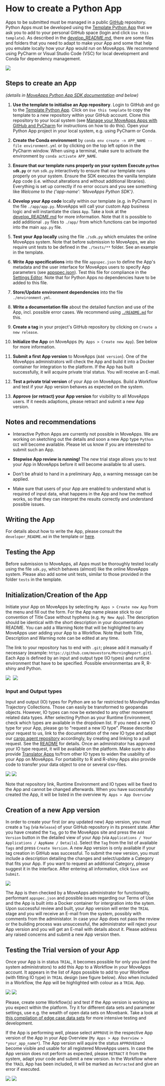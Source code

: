 # How to create a Python App

Apps to be submitted must be managed in a public [GitHub](https://github.com) repository. Python Apps must be developed using the [Template Python App](https://github.com/movestore/Template_Python_App) that we ask you to add to your personal GitHub space (login and click `Use this template`). As described in the [develop_README.md](https://github.com/movestore/Template_Python_App/blob/main/developer_README.md), there are some files and folders that you need to adapt to make your App and some that help you emulate locally how your App would run on MoveApps. We recommend using PyCharm or Visual Studio Code (VSC) for local development and Conda for dependency management.

![](files/TemplateFilesPurpose_py.jpg)


## Steps to create an App
*(details in [MoveApps Python App SDK documentation](python-sdk.md) and below)*

1. **Use the template to initialise an App repository**. Login to GitHub and go to the [Template Python App](https://github.com/movestore/Template_Python_App). Click on `Use this template` to copy the template to a new repository within your GitHub account. Clone this repository to your local system (see [Manage your MoveApps Apps with GitHub and PyCharm](manage_Pyapp_github.md) for instructions on how to do this). Open your Python App project in your local system, e.g. using PyCharm or Conda.

2. **Create the Conda environment** by `conda env create -n APP_NAME --file environment.yml` or by clicking on the top left option in the PyCharm window. When using a terminal, make sure to activate the environment by `conda activate APP_NAME`.

3. **Ensure that our template runs properly on your system**
**Execute `python sdk.py`** or run `sdk.py` interactively to ensure that our template runs properly on your system. Ensure the SDK executes the vanilla template App code (i.e. without alterations and without additional libraries). Everything is set up correctly if no error occurs and you see something like _Welcome to the {'app-name': 'MoveApps Python SDK'}_.

4. **Develop your App code** locally within our template (e.g. in PyCharm) in  the file `./app/app.py`. MoveApps will call your custom App business logic and will instantiate the class `App`. Take a look at the [develop_README.md](https://github.com/movestore/Template_Python_App/blob/main/developer_README.md) for more information. Note that it is possible to add additional `.py` files to `./app/` from which functions can be imported into the main `app.py` file.

5. **Test your App locally** using the file `./sdk.py` which emulates the online MoveApps system. Note that before submission to MoveApps, we also require unit tests to be defined in the `./tests/**` folder. See an example in the template.

3. **Write App specifications** into the file `appspec.json` to define the App's metadata and the user interface for MoveApps users to specify App parameters (see [appspec.json](appspec.md)). Test this file for compliance in the [Settings Editor](https://www.moveapps.org/apps/settingseditor ':ignore'). Note that for Python Apps no dependencies have to be added to this file.

3. **Store/Update environment dependencies** into the file `./environment.yml`.

4. **Write a documentation file** about the detailed function and use of the App, incl. possible error cases. We recommend using [`./README.md`](README_file_description.md) for this.

6. **Create a tag** in your project's GitHub repository by clicking on `Create a new release`.

7. **Initialize the App** on MoveApps (`My Apps > Create new App`). See below for more information.

8. **Submit a first App version** to MoveApps (`Add version`). One of the MoveApps administrators will check the App and build it into a Docker container for integration to the platform. If the App has built successfully, it will acquire private trial status. You will receive an E-mail.

9. **Test a private trial version** of your App on MoveApps. Build a Workflow and test if your App version behaves as expected on the system.

10. **Approve (or retract) your App version** for visibility to all MoveApps users. If it needs adaptions, please retract and submit a new App version.


## Notes and recommendations
- Interactive Python Apps are currently not possible in MoveApps. We are working on sketching out the details and soon a new App type `Python GUI` will become available. Please let us know if you are interested to submit such an App.

- **Stepwise App review is running!** The new trial stage allows you to test your App in MoveApps before it will become available to all users.

- Don’t be afraid to hand in a preliminary App, a warning message can be applied.

- Make sure that users of your App are enabled to understand what is required of input data, what happens in the App and how the method works, so that they can interpret the results correctly and understand possible issues.

## Writing the App
For details about how to write the App, please consult the `developer_README.md` in the template or [here](https://github.com/movestore/Template_Python_App/blob/main/developer_README.md).

## Testing the App
Before submission to MoveApps, all Apps must be thoroughly tested locally using the file `sdk.py`, which behaves (almost) like the online MoveApps system. Please also add some unit tests, similar to those provided in the folder `tests` in the template. 

## Initialization/Creation of the App

Initiate your App on MoveApps by selecting `My Apps > Create new App` from the menu and fill out the form. For the App name please stick to our convention of Title Case without hyphens (e.g. `My New App`). The description should be identical with the short description in your documentation README. You can add a Warning Note that will be highlighted to any MoveApps user adding your App to a Workflow. Note that both Title, Description and Warning note can be edited at any time.

The link to your repository has to end with `.git`; please add it manually if necessary (example: `https://github.com/movestore/MorningReport.git`). 
Each App is defined by an input and output type (IO types) and runtime environment that have to be specified. Possible environmentas are R, R-shiny and Python. 

<kbd>![](files/initializeApp.png)
![](files/InitApp_IOtype2.png)</kbd>

### Input and Output types
Input and output (IO) types for Python are so far restricted to MovingPandas Trajectory Collections. Those can easily be transformed to geopandas objects. However, IO types can now be extended to any other movement related data types. After selecting Python as your Runtime Environment, check which types are available in the dropdown list. If you need a new IO type for your App, please go to "request a new IO type". Please describe your request to us, link to the documentation of the new IO type and adapt our [cargo agent repository](https://github.com/movestore/cargo-agent-python) accordingly, by creating and linking to a pull request. See the [README](https://github.com/movestore/cargo-agent-python#readme) for details. Once an administrator has approved your IO type request, it will be available on the platform. Make sure to also provide [Translator Apps](translator.md) to/from other IO types to widen the usability of your App on MoveApps. For portability to R and R-shiny Apps also provide code to transfer your data object to one or several csv-files.

![](files/ReqNewIOtype3.png)
![](files/ReqNewIOtype2.png)

Note that repository link, Runtime Environment and IO types will be fixed to the App and cannot be changed afterwards. When you have successfully created the App, it will be listed in the overview `My Apps > App Overview`


## Creation of a new App version
In order to create your first (or any updated new) App version, you must create a `Tag` (via `Release`) of your GitHub repository in its present state. After you have created the `Tag`, go to the MoveApps site and press the `Add Version` button in the detailed view of your App (via `Applications / Your Applications / AppName / Details`). Select the `Tag` from the list of available `Tags` and press `Create Version`. A new App version is only available if your tag creation in GitHub was successful. To submit the new version, you must include a description detailing the changes and select/update a Category that fits your App. If you want to request an additional Category, please suggest it in the interface. After entering all information, click `Save and Submit`.

![](files/Appdevel_createNewAppVersion.png)

The App is then checked by a MoveApps administrator for functionality, performant `appspec.json` and possible issues regarding our Terms of Use and the App is built into a Docker container for intergration into the sytem. Upon successful review and built, your App version will enter the `TRIAL` stage and you will receive an E-mail from the system, possibly with comments from the administator. In case your App does not pass the review or the building process was unsuccessful, the administrator will reject your App version and you will get an E-mail with details about it. Please address any raised concerns and submit a new App version then.


## Testing the Trial version of your App

Once your App is in status `TRIAL`, it becomes possible for only you (and the system administrators) to add this App to a Workflow in your MoveApps account. It appears in the list of Apps possible to add to your Workflow (with fitting IO type) in `TRIAL` design (see figure below). Also when included in a Workflow, the App will be highlighted with colour as a `TRIAL` App.

![](files/Trail_AppIntoWF.png)
![](files/Trail_IsInWF.png)

Please, create some Workflow(s) and test if the App version is working as you expect within the platform. Try it for different data sets and parameter settings, use e.g. the wealth of open data sets on Movebank. Take a look at [this compilation of edge case data sets](https://github.com/movestore/Movebank_Example_Datasets) for more intensive testing and development.

If the App is performing well, please select `APPROVE` in the respective App version of the App in your App Overview (`My Apps > App Overview > *your_app_name*`). The App version will aquire the status `APPROVED`and become visible and usable for all registered MoveApps users. In case the App version does not perform as expected, please `RETRACT` it from the system, adapt your code and submit a new version. In the Workflow where the `TRAIL` App has been included, it will be marked as `Retracted` and give an error if executed.

![](files/Trail_AppVersion.png)
![](files/Trail_RetractInWF.png)